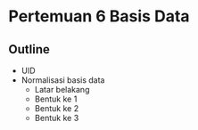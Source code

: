 # Pertemuan 6 Basis Data

## Outline
- UID
- Normalisasi basis data
  - Latar belakang
  - Bentuk ke 1
  - Bentuk ke 2
  - Bentuk ke 3

